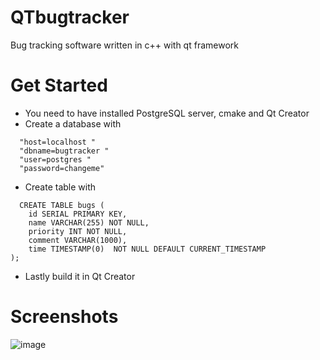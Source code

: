 # QTbugtracker
Bug tracking software written in c++ with qt framework

# Get Started
- You need to have installed PostgreSQL server, cmake and Qt Creator
- Create a database with
```
  "host=localhost "
  "dbname=bugtracker "
  "user=postgres "
  "password=changeme"
```
- Create table with
```
  CREATE TABLE bugs (
    id SERIAL PRIMARY KEY,
    name VARCHAR(255) NOT NULL,
    priority INT NOT NULL,
    comment VARCHAR(1000),
    time TIMESTAMP(0)  NOT NULL DEFAULT CURRENT_TIMESTAMP
);
```
- Lastly build it in Qt Creator

# Screenshots
![image](https://github.com/alternator0/SpaceInvaders/assets/135737229/af1e4c6a-2e88-4981-b656-fd29e296c592)
